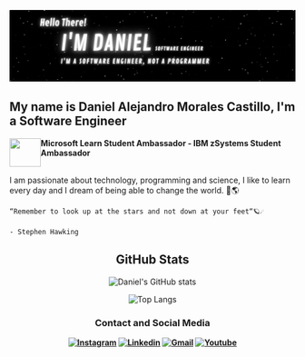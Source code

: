 

![GitHub Header](images/damc_se.gif)

<div>

<h2> My name is Daniel Alejandro Morales Castillo, I'm a Software Engineer </h2>

 <img src="https://media4.giphy.com/media/LrMBxuVKqDHCOJ79fP/giphy.gif?cid=ecf05e47wjry0t76ho0lwpqqrmgxjbigsfbv95j8um8hsvhw&rid=giphy.gif&ct=s" width=55px height=50px align="left"/>
<b>Microsoft Learn Student Ambassador - 
 IBM zSystems Student Ambassador </b>

<br>
<br>

<p> I am passionate about technology, programming and science, I like to learn every day and I dream of being able to change the world. 🚀🌎 </p>

```
“Remember to look up at the stars and not down at your feet“🪐☄

- Stephen Hawking
```

</div>

<div align="center">
<h2> GitHub Stats </h2>

 ![Daniel's GitHub stats](https://github-readme-stats.vercel.app/api?username=danielmcastillo&show_icons=true&theme=transparent)

 ![Top Langs](https://github-readme-stats.vercel.app/api/top-langs/?username=danielmcastillo&layout=compact)
<br>
<div>

<h3><b>Contact and Social Media<b></h3>

[![Instagram](https://img.shields.io/badge/Instagram-E4405F?style=for-the-badge&logo=instagram&logoColor=white)](https://www.instagram.com/amcdanymx.exe/?hl=es-la) 
[![Linkedin](https://img.shields.io/badge/LinkedIn-0077B5?style=for-the-badge&logo=linkedin&logoColor=white)](https://www.linkedin.com/in/danielmcastillo/)
[![Gmail](https://img.shields.io/badge/Gmail-D14836?style=for-the-badge&logo=Gmail&logoColor=white)](mailto:danielalejandromoralescastillo@gmail.com)
[![Youtube](https://img.shields.io/badge/YouTube-FF0000?style=for-the-badge&logo=youtube&logoColor=white)](https://www.youtube.com/channel/UCm8-X9JK8dR3QwCnQLEAAbw)

